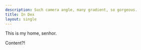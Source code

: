 ```yaml
---
description: Such camera angle, many gradient, so gorgeous.
title: In Dex
layout: single
---
```


This is my home, senhor.

Content?!

